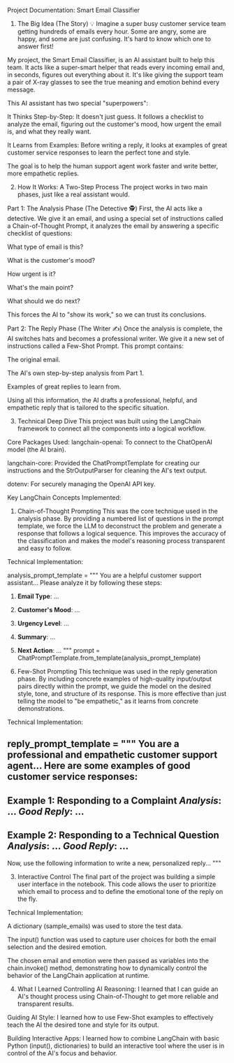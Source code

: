 Project Documentation: Smart Email Classifier
1. The Big Idea (The Story) 💡
Imagine a super busy customer service team getting hundreds of emails every hour. Some are angry, some are happy, and some are just confusing. It's hard to know which one to answer first!

My project, the Smart Email Classifier, is an AI assistant built to help this team. It acts like a super-smart helper that reads every incoming email and, in seconds, figures out everything about it. It's like giving the support team a pair of X-ray glasses to see the true meaning and emotion behind every message.

This AI assistant has two special "superpowers":

It Thinks Step-by-Step: It doesn't just guess. It follows a checklist to analyze the email, figuring out the customer's mood, how urgent the email is, and what they really want.

It Learns from Examples: Before writing a reply, it looks at examples of great customer service responses to learn the perfect tone and style.

The goal is to help the human support agent work faster and write better, more empathetic replies.

2. How It Works: A Two-Step Process
The project works in two main phases, just like a real assistant would.

Part 1: The Analysis Phase (The Detective 🕵️)
First, the AI acts like a detective. We give it an email, and using a special set of instructions called a Chain-of-Thought Prompt, it analyzes the email by answering a specific checklist of questions:

What type of email is this?

What is the customer's mood?

How urgent is it?

What's the main point?

What should we do next?

This forces the AI to "show its work," so we can trust its conclusions.

Part 2: The Reply Phase (The Writer ✍️)
Once the analysis is complete, the AI switches hats and becomes a professional writer. We give it a new set of instructions called a Few-Shot Prompt. This prompt contains:

The original email.

The AI's own step-by-step analysis from Part 1.

Examples of great replies to learn from.

Using all this information, the AI drafts a professional, helpful, and empathetic reply that is tailored to the specific situation.

3. Technical Deep Dive
This project was built using the LangChain framework to connect all the components into a logical workflow.

Core Packages Used:
langchain-openai: To connect to the ChatOpenAI model (the AI brain).

langchain-core: Provided the ChatPromptTemplate for creating our instructions and the StrOutputParser for cleaning the AI's text output.

dotenv: For securely managing the OpenAI API key.

Key LangChain Concepts Implemented:
1. Chain-of-Thought Prompting
This was the core technique used in the analysis phase. By providing a numbered list of questions in the prompt template, we force the LLM to deconstruct the problem and generate a response that follows a logical sequence. This improves the accuracy of the classification and makes the model's reasoning process transparent and easy to follow.

Technical Implementation:

analysis_prompt_template = """
You are a helpful customer support assistant...
Please analyze it by following these steps:
1.  **Email Type**: ...
2.  **Customer's Mood**: ...
3.  **Urgency Level**: ...
4.  **Summary**: ...
5.  **Next Action**: ...
"""
prompt = ChatPromptTemplate.from_template(analysis_prompt_template)

2. Few-Shot Prompting
This technique was used in the reply generation phase. By including concrete examples of high-quality input/output pairs directly within the prompt, we guide the model on the desired style, tone, and structure of its response. This is more effective than just telling the model to "be empathetic," as it learns from concrete demonstrations.

Technical Implementation:

reply_prompt_template = """
You are a professional and empathetic customer support agent...
Here are some examples of good customer service responses:
---
**Example 1: Responding to a Complaint**
*Analysis*: ...
*Good Reply*: ...
---
**Example 2: Responding to a Technical Question**
*Analysis*: ...
*Good Reply*: ...
---
Now, use the following information to write a new, personalized reply...
"""

3. Interactive Control
The final part of the project was building a simple user interface in the notebook. This code allows the user to prioritize which email to process and to define the emotional tone of the reply on the fly.

Technical Implementation:

A dictionary (sample_emails) was used to store the test data.

The input() function was used to capture user choices for both the email selection and the desired emotion.

The chosen email and emotion were then passed as variables into the chain.invoke() method, demonstrating how to dynamically control the behavior of the LangChain application at runtime.

4. What I Learned
Controlling AI Reasoning: I learned that I can guide an AI's thought process using Chain-of-Thought to get more reliable and transparent results.

Guiding AI Style: I learned how to use Few-Shot examples to effectively teach the AI the desired tone and style for its output.

Building Interactive Apps: I learned how to combine LangChain with basic Python (input(), dictionaries) to build an interactive tool where the user is in control of the AI's focus and behavior.